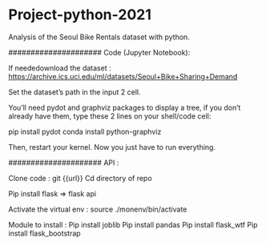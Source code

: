 # Project-python-2021
Analysis of the Seoul Bike Rentals dataset with python.

#####################
Code (Jupyter Notebook):

If neededownload the dataset : https://archive.ics.uci.edu/ml/datasets/Seoul+Bike+Sharing+Demand

Set the dataset’s path in the input 2 cell. 

You’ll need pydot and graphviz packages to display a tree, if you don’t already have them, type these 2 lines on your shell/code cell:

pip install pydot
conda install python-graphviz

Then, restart your kernel.
Now you just have to run everything.

#####################
API :

Clone code : git {{url}} 
Cd directory of repo 

Pip install flask => flask api

Activate the virtual env : source ./monenv/bin/activate

Module to install : 
Pip install joblib
Pip install pandas
Pip install flask_wtf
Pip install flask_bootstrap
